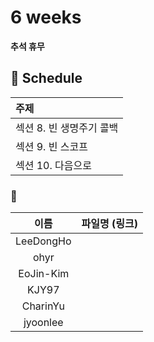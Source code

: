 # 6 weeks 
**추석 휴무**

## :calendar: Schedule
|주제|
|:--|
|섹션 8. 빈 생명주기 콜백|
|섹션 9. 빈 스코프|
|섹션 10. 다음으로|

### :speech_balloon:
|이름|파일명 (링크)|
|:--:|:--:|
|LeeDongHo||
|ohyr||
|EoJin-Kim||
|KJY97||
|CharinYu||
|jyoonlee||

